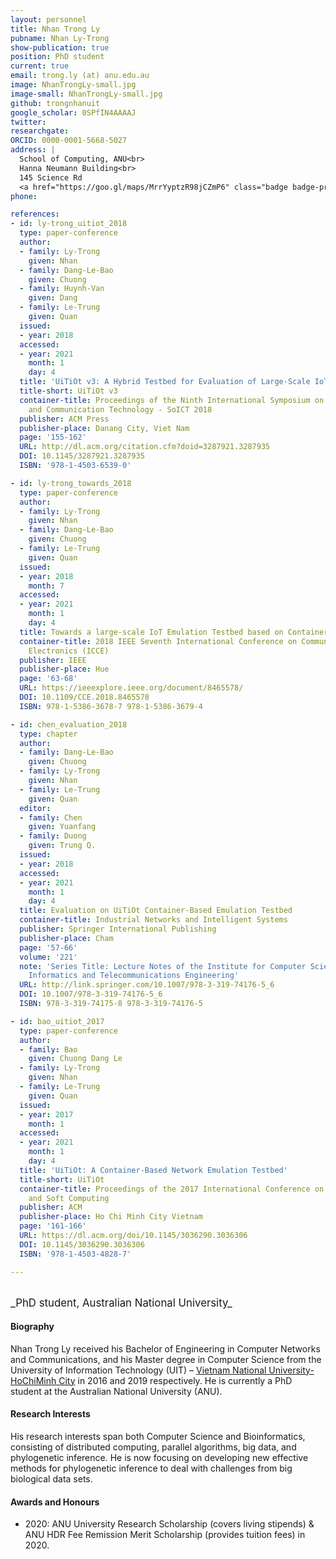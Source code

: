 ```yaml
---
layout: personnel
title: Nhan Trong Ly
pubname: Nhan Ly-Trong
show-publication: true
position: PhD student
current: true
email: trong.ly (at) anu.edu.au
image: NhanTrongLy-small.jpg
image-small: NhanTrongLy-small.jpg
github: trongnhanuit
google_scholar: 0SPfIN4AAAAJ
twitter: 
researchgate: 
ORCID: 0000-0001-5668-5027
address: |
  School of Computing, ANU<br>
  Hanna Neumann Building<br>
  145 Science Rd
  <a href="https://goo.gl/maps/MrrYyptzR98jCZmP6" class="badge badge-primary"><i class="fa fa-map-marker"></i> map</a><br>
phone: 

references:
- id: ly-trong_uitiot_2018
  type: paper-conference
  author:
  - family: Ly-Trong
    given: Nhan
  - family: Dang-Le-Bao
    given: Chuong
  - family: Huynh-Van
    given: Dang
  - family: Le-Trung
    given: Quan
  issued:
  - year: 2018
  accessed:
  - year: 2021
    month: 1
    day: 4
  title: 'UiTiOt v3: A Hybrid Testbed for Evaluation of Large-Scale IoT Networks'
  title-short: UiTiOt v3
  container-title: Proceedings of the Ninth International Symposium on Information
    and Communication Technology - SoICT 2018
  publisher: ACM Press
  publisher-place: Danang City, Viet Nam
  page: '155-162'
  URL: http://dl.acm.org/citation.cfm?doid=3287921.3287935
  DOI: 10.1145/3287921.3287935
  ISBN: '978-1-4503-6539-0'

- id: ly-trong_towards_2018
  type: paper-conference
  author:
  - family: Ly-Trong
    given: Nhan
  - family: Dang-Le-Bao
    given: Chuong
  - family: Le-Trung
    given: Quan
  issued:
  - year: 2018
    month: 7
  accessed:
  - year: 2021
    month: 1
    day: 4
  title: Towards a large-scale IoT Emulation Testbed based on Container Technology
  container-title: 2018 IEEE Seventh International Conference on Communications and
    Electronics (ICCE)
  publisher: IEEE
  publisher-place: Hue
  page: '63-68'
  URL: https://ieeexplore.ieee.org/document/8465578/
  DOI: 10.1109/CCE.2018.8465578
  ISBN: 978-1-5386-3678-7 978-1-5386-3679-4

- id: chen_evaluation_2018
  type: chapter
  author:
  - family: Dang-Le-Bao
    given: Chuong
  - family: Ly-Trong
    given: Nhan
  - family: Le-Trung
    given: Quan
  editor:
  - family: Chen
    given: Yuanfang
  - family: Duong
    given: Trung Q.
  issued:
  - year: 2018
  accessed:
  - year: 2021
    month: 1
    day: 4
  title: Evaluation on UiTiOt Container-Based Emulation Testbed
  container-title: Industrial Networks and Intelligent Systems
  publisher: Springer International Publishing
  publisher-place: Cham
  page: '57-66'
  volume: '221'
  note: 'Series Title: Lecture Notes of the Institute for Computer Sciences, Social
    Informatics and Telecommunications Engineering'
  URL: http://link.springer.com/10.1007/978-3-319-74176-5_6
  DOI: 10.1007/978-3-319-74176-5_6
  ISBN: 978-3-319-74175-8 978-3-319-74176-5

- id: bao_uitiot_2017
  type: paper-conference
  author:
  - family: Bao
    given: Chuong Dang Le
  - family: Ly-Trong
    given: Nhan
  - family: Le-Trung
    given: Quan
  issued:
  - year: 2017
    month: 1
  accessed:
  - year: 2021
    month: 1
    day: 4
  title: 'UiTiOt: A Container-Based Network Emulation Testbed'
  title-short: UiTiOt
  container-title: Proceedings of the 2017 International Conference on Machine Learning
    and Soft Computing
  publisher: ACM
  publisher-place: Ho Chi Minh City Vietnam
  page: '161-166'
  URL: https://dl.acm.org/doi/10.1145/3036290.3036306
  DOI: 10.1145/3036290.3036306
  ISBN: '978-1-4503-4828-7'

---
```


<br>
<big>_PhD student, Australian National University_</big>


#### Biography

Nhan Trong Ly received his Bachelor of Engineering in Computer Networks and Communications, and his Master degree in Computer Science from the University of Information Technology (UIT) – [Vietnam National University-HoChiMinh City](https://vnuhcm.edu.vn) in 2016 and 2019 respectively.  He is currently a PhD student at the Australian National University (ANU).

#### Research Interests

His research interests span both Computer Science and Bioinformatics, consisting of distributed computing, parallel algorithms, big data, and phylogenetic inference. He is now focusing on developing new effective methods for phylogenetic inference to deal with challenges from big biological data sets.

#### Awards and Honours

* 2020: ANU University Research Scholarship (covers living stipends) & ANU HDR Fee Remission Merit Scholarship (provides tuition fees) in 2020.

